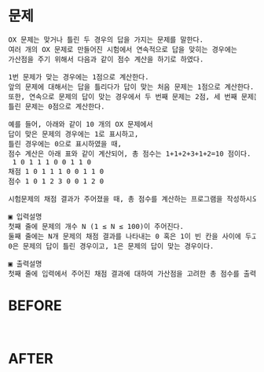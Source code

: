 # 문제

<pre>
OX 문제는 맞거나 틀린 두 경우의 답을 가지는 문제를 말한다. 
여러 개의 OX 문제로 만들어진 시험에서 연속적으로 답을 맞히는 경우에는 
가산점을 주기 위해서 다음과 같이 점수 계산을 하기로 하였다. 

1번 문제가 맞는 경우에는 1점으로 계산한다. 
앞의 문제에 대해서는 답을 틀리다가 답이 맞는 처음 문제는 1점으로 계산한다.
또한, 연속으로 문제의 답이 맞는 경우에서 두 번째 문제는 2점, 세 번째 문제는 3점, ..., K번째 문제는 K점으로 계산한다. 
틀린 문제는 0점으로 계산한다.

예를 들어, 아래와 같이 10 개의 OX 문제에서 
답이 맞은 문제의 경우에는 1로 표시하고, 
틀린 경우에는 0으로 표시하였을 때,
점수 계산은 아래 표와 같이 계산되어, 총 점수는 1+1+2+3+1+2=10 점이다.
 1 0 1 1 1 0 0 1 1 0
채점 1 0 1 1 1 0 0 1 1 0
점수 1 0 1 2 3 0 0 1 2 0

시험문제의 채점 결과가 주어졌을 때, 총 점수를 계산하는 프로그램을 작성하시오.

▣ 입력설명
첫째 줄에 문제의 개수 N (1 ≤ N ≤ 100)이 주어진다. 
둘째 줄에는 N개 문제의 채점 결과를 나타내는 0 혹은 1이 빈 칸을 사이에 두고 주어진다. 
0은 문제의 답이 틀린 경우이고, 1은 문제의 답이 맞는 경우이다. 

▣ 출력설명
첫째 줄에 입력에서 주어진 채점 결과에 대하여 가산점을 고려한 총 점수를 출력한다. 
</pre>

# BEFORE

<pre>

</pre>

# AFTER

<pre>

</pre>
